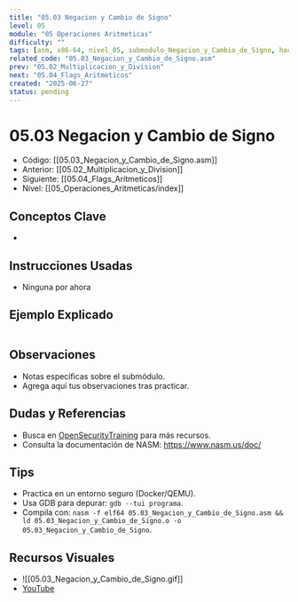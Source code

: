 ```yaml
---
title: "05.03 Negacion y Cambio de Signo"
level: 05
module: "05 Operaciones Aritmeticas"
difficulty: ""
tags: [asm, x86-64, nivel_05, submodulo_Negacion_y_Cambio_de_Signo, hacking]
related_code: "05.03_Negacion_y_Cambio_de_Signo.asm"
prev: "05.02_Multiplicacion_y_Division"
next: "05.04_Flags_Aritmeticos"
created: "2025-06-27"
status: pending
---
```


# 05.03 Negacion y Cambio de Signo

- Código: [[05.03_Negacion_y_Cambio_de_Signo.asm]]  
- Anterior: [[05.02_Multiplicacion_y_Division]]  
- Siguiente: [[05.04_Flags_Aritmeticos]]  
- Nivel: [[05_Operaciones_Aritmeticas/index]]  

## Conceptos Clave
- 

## Instrucciones Usadas
- Ninguna por ahora

## Ejemplo Explicado
```asm

```

## Observaciones
- Notas específicas sobre el submódulo.
- Agrega aquí tus observaciones tras practicar.

## Dudas y Referencias
- Busca en [OpenSecurityTraining](https://opensecuritytraining.info/) para más recursos.
- Consulta la documentación de NASM: https://www.nasm.us/doc/

## Tips
- Practica en un entorno seguro (Docker/QEMU).
- Usa GDB para depurar: `gdb --tui programa`.
- Compila con: `nasm -f elf64 05.03_Negacion_y_Cambio_de_Signo.asm && ld 05.03_Negacion_y_Cambio_de_Signo.o -o 05.03_Negacion_y_Cambio_de_Signo`.

## Recursos Visuales
- ![[05.03_Negacion_y_Cambio_de_Signo.gif]]  
- [YouTube](https://youtube.com/placeholder)
